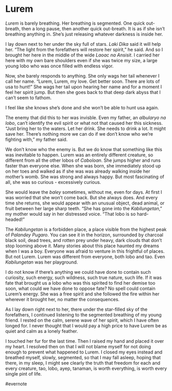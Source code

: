 # Lurem

*Lurem* is barely breathing. Her breathing is segmented. One quick out-breath, then a long pause, then another quick out-breath. It is as if she isn’t breathing anything in. She’s just releasing whatever darkness is inside her.

I lay down next to her under the sky full of stars. *Laki Dika* said it will help her. “The light from the forefathers will restore her spirit,” he said. And so I brought her here in the middle of the wide *Laoac na Ansisit*. I carried her here with my own bare shoulders even if she was twice my size, a large young lobo who was once filled with endless vigor.

Now, she barely responds to anything. She only wags her tail whenever I call her name. “Lurem, Lurem, my love. Get better soon. There are lots of usa to hunt!” She wags her tail upon hearing her name and for a moment I feel her spirit jump. But then she goes back to that deep dark abyss that I can’t seem to fathom.

I feel like she knows she’s done and she won’t be able to hunt usa again.

The enemy that did this to her was invisble. Even my father, an *albularyo na lobo*, can’t identify the evil spirit or what not that caused her this sickness. “Just bring her to the waters. Let her drink. She needs to drink a lot. It might save her. There’s nothing more we can do if we don’t know who we’re fighting with,” my father said.

We don’t know who the enemy is. But we do know that something like this was inevitable to happen. Lurem was an entirely different creature, so different from all the other lobos of *Caboloan*. She jumps higher and runs faster than everyone else. When she was born, she immediately stood up on her toes and walked as if she was was already walking inside her mother’s womb. She was strong and always happy. But most fascinating of all, she was so curious - excessively curious.

She would leave the *baley* sometimes, without me, even for days. At first I was worried that she won’t come back. But she always does. And every time she returns, she would appear with an unusual object, dead animal, or fruit between her large sharp teeth. “She has gone into the *Kabilungetan*,” my mother would say in her distressed voice. “That lobo is so hard-headed!”

The *Kabilungetan* is a forbidden place, a place visible from the highest peak of *Palandey Pugaro*. You can see it in the horizon, surrounded by charcoal black soil, dead trees, and rotten prey under heavy, dark clouds that don’t stop looming above it. Many stories about this place haunted my dreams when I was a boy. Everyone was afraid to venture in this frightful of places. But not Lurem. Lurem was different from everyone, both lobo and tao. Even *Kabilungetan* was her playground.

I do not know if there’s anything we could have done to contain such curiosity, such energy, such wildness, such true nature, such life. If it was fate that brought us a lobo who was this spirited to find her demise too soon, what could we have done to oppose fate? No spell could contain Lurem’s energy. She was a free spirit and she followed the fire within her wherever it brought her, no matter the consequences.

As I lay down right next to her, there under the star-filled sky of the forefathers, I continued listening to the segmented breathing of my young friend. I rested on the calm, serene wave of her spirit, which I have often longed for. I never thought that I would pay a high price to have Lurem be as quiet and calm as a lonely feather.

I touched her fur for the last time. Then I raised my hand and placed it over my heart. I resolved then on that I will not blame myself for not doing enough to prevent what happened to Lurem. I closed my eyes instead and breathed myself, slowly, segmented, so that I may fall asleep, hoping that there, in my sleep, I might see clearly the truth that freedom for each and every creature, tao, lobo, ayep, tanaman, is worth everything, is worth every single pint of life.

\#evernote

